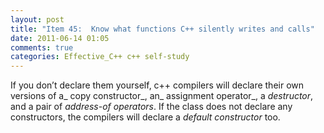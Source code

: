 ```yaml
---
layout: post
title: "Item 45:  Know what functions C++ silently writes and calls"
date: 2011-06-14 01:05
comments: true
categories: Effective_C++ c++ self-study
---
```


If you don’t declare them yourself, c++ compilers will declare their own versions of a_ copy constructor_, an_ assignment operator_, a _destructor_, and a pair of _address-of operators_. If the class does not declare any constructors, the compilers will declare a _default constructor_ too.

